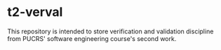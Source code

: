 # t2-verval
This repository is intended to store verification and validation discipline from PUCRS' software engineering course's second work.
